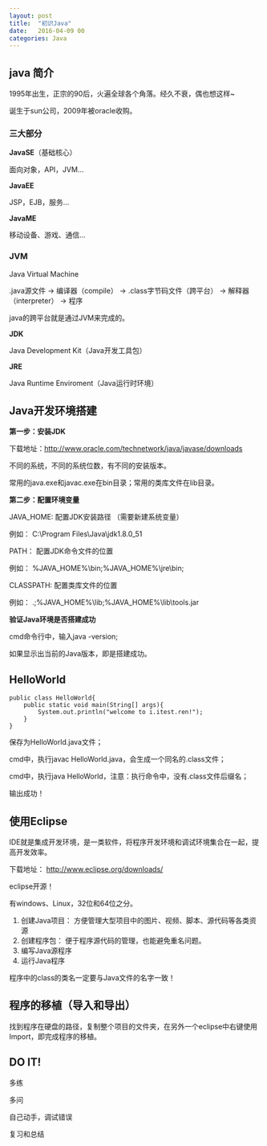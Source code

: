 ```yaml
---
layout: post
title:  "初识Java"
date:   2016-04-09 00
categories: Java
---
```




## java 简介 ##
1995年出生，正宗的90后，火遍全球各个角落。经久不衰，偶也想这样~

诞生于sun公司，2009年被oracle收购。

### 三大部分 ###
**JavaSE**（基础核心）

面向对象，API，JVM...

**JavaEE**

JSP，EJB，服务...

**JavaME**

移动设备、游戏、通信...

### JVM ###
Java Virtual Machine

.java源文件 -> 编译器（compile） -> .class字节码文件（跨平台） -> 解释器（interpreter） -> 程序

java的跨平台就是通过JVM来完成的。

**JDK**

Java Development Kit（Java开发工具包）

**JRE**

Java Runtime Enviroment（Java运行时环境）






## Java开发环境搭建 ##
**第一步：安装JDK**

下载地址：http://www.oracle.com/technetwork/java/javase/downloads

不同的系统，不同的系统位数，有不同的安装版本。

常用的java.exe和javac.exe在bin目录；常用的类库文件在lib目录。

**第二步：配置环境变量**

JAVA_HOME:  配置JDK安装路径  （需要新建系统变量）

例如：  C:\Program Files\Java\jdk1.8.0_51

PATH：  配置JDK命令文件的位置

例如：  %JAVA_HOME%\bin;%JAVA_HOME%\jre\bin;

CLASSPATH:  配置类库文件的位置

例如：  .;%JAVA_HOME%\lib;%JAVA_HOME%\lib\tools.jar

**验证Java环境是否搭建成功**

cmd命令行中，输入java -version;

如果显示出当前的Java版本，即是搭建成功。






## HelloWorld ##

	public class HelloWorld{
		public static void main(String[] args){
			System.out.println("welcome to i.itest.ren!");
		}
	}

保存为HelloWorld.java文件；

cmd中，执行javac HelloWorld.java，会生成一个同名的.class文件；

cmd中，执行java HelloWorld，注意：执行命令中，没有.class文件后缀名；

输出成功！






## 使用Eclipse ##

IDE就是集成开发环境，是一类软件，将程序开发环境和调试环境集合在一起，提高开发效率。

下载地址： http://www.eclipse.org/downloads/

eclipse开源！

有windows、Linux，32位和64位之分。


1. 创建Java项目：  方便管理大型项目中的图片、视频、脚本、源代码等各类资源
2. 创建程序包：  便于程序源代码的管理，也能避免重名问题。
3. 编写Java源程序
4. 运行Java程序

程序中的class的类名一定要与Java文件的名字一致！



## 程序的移植（导入和导出） ##
找到程序在硬盘的路径，复制整个项目的文件夹，在另外一个eclipse中右键使用Import，即完成程序的移植。


## DO IT! ##

多练

多问

自己动手，调试错误

复习和总结









